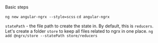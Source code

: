 Basic steps

`ng new angular-ngrx --style=scss`
`cd angular-ngrx`

`statePath` - the file path to create the state in. By default, this is `reducers`. Let's create a folder `store` to keep all files related to ngrx in one place.
`ng add @ngrx/store --statePath store/reducers`

